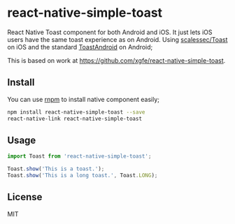 # react-native-simple-toast
React Native Toast component for both Android and iOS. It just lets iOS users have the same toast experience as on Android. Using [scalessec/Toast](https://github.com/scalessec/Toast) on iOS and the standard [ToastAndroid](http://facebook.github.io/react-native/docs/toastandroid.html) on Android;

This is based on work at https://github.com/xgfe/react-native-simple-toast.

## Install
You can use [rnpm](https://github.com/rnpm/rnpm) to install native component easily;

```bash
npm install react-native-simple-toast --save
react-native-link react-native-simple-toast
```

## Usage

```javascript
import Toast from 'react-native-simple-toast';

Toast.show('This is a toast.');
Toast.show('This is a long toast.', Toast.LONG);
```

## License

MIT